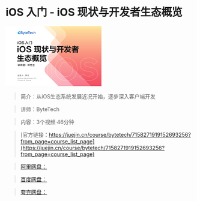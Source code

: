 # iOS 入门 - iOS 现状与开发者生态概览

![img](../../assets/39af420074e6410f9c5f82a2723fc9c6~tplv-k3u1fbpfcp-no-mark_284_284_284_178.png)

> 简介：从iOS生态系统发展近况开始，逐步深入客户端开发

> 讲师：ByteTech

> 内容：3个视频·46分钟

> [官方链接：https://juejin.cn/course/bytetech/7158271919152693256?from_page=course_list_page](https://juejin.cn/course/bytetech/7158271919152693256?from_page=course_list_page)

> [阿里网盘：]()

> [百度网盘：]()

> [夸克网盘：]()
